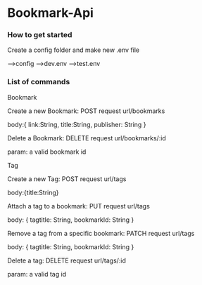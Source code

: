 <h1>Bookmark-Api </h1>

<h3>How to get started</h3>
<p>Create a config folder and make new .env file</p>
<p>-->config
        -->dev.env
        -->test.env
</p>

<h3>List of commands</h1>

</h4>Bookmark</h4>
<p>Create a new Bookmark: POST request url/bookmarks</p>
<p>body:{ link:String, title:String, publisher: String }</p>

<p>Delete a Bookmark: DELETE request url/bookmarks/:id</p>
<p>param: a valid bookmark id</p>

</h4>Tag</h4>
<p>Create a new Tag: POST request url/tags</p>
<p>body:{title:String}</p>

<p>Attach a tag to a bookmark: PUT request url/tags</p>
<p>body: {  tagtitle: String, bookmarkId: String }</p>

<p>Remove a tag from a specific bookmark: PATCH request url/tags</p>
<p>body: {  tagtitle: String, bookmarkId: String }</p>

<p>Delete a tag: DELETE request url/tags/:id</p>
<p>param: a valid tag id</p>
